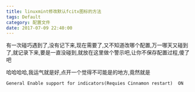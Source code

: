 ```yaml
---
title: linuxmint修改默认fcitx图标的方法
tags: Default
category: 配置文件
date: 2017-07-09 22:40:00
---
```


有一次碰巧遇到了,没有记下来,现在需要了,又不知道改哪个配置,万一哪天又碰到了,就记录下来,要是一直没碰到,就放在这里做个警示吧,让你不保存配置过程,傻了吧

哈哈哈哈,我运气就是好,点开一个觉得不可能是的地方,竟然就是
```
General Enable support for indicators(Requies Cinnamon restart)  ON
```
